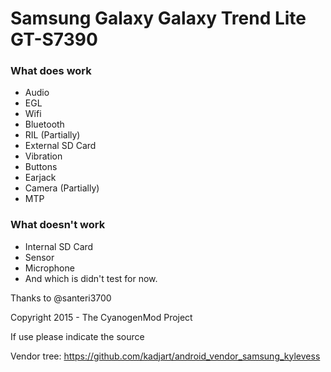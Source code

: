 Samsung Galaxy Galaxy Trend Lite GT-S7390
==============

### What does work
  - Audio
  - EGL
  - Wifi
  - Bluetooth
  - RIL (Partially)
  - External SD Card
  - Vibration
  - Buttons
  - Earjack
  - Camera (Partially)
  - MTP

### What doesn't work
  - Internal SD Card
  - Sensor
  - Microphone
  - And which is didn't test for now.

Thanks to @santeri3700

Copyright 2015 - The CyanogenMod Project

If use please indicate the source

Vendor tree: https://github.com/kadjart/android_vendor_samsung_kylevess
